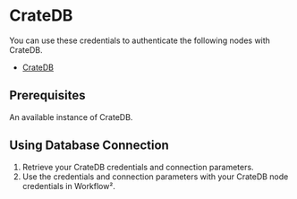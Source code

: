 # CrateDB

You can use these credentials to authenticate the following nodes with CrateDB.
- [CrateDB](/workflow/integrations/nodes/n8n-nodes-base.crateDb/)

## Prerequisites

An available instance of CrateDB. 

## Using Database Connection

1. Retrieve your CrateDB credentials and connection parameters.
2. Use the credentials and connection parameters with your CrateDB node credentials in Workflow².
